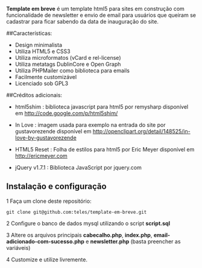 **Template em breve** é um template html5 para sites em construção com funcionalidade de newsletter e envio de email para usuários que queiram se cadastrar para ficar sabendo da data de inauguração do site.

##Características:

* Design minimalista
* Utiliza HTML5 e CSS3
* Utiliza microformatos (vCard e rel-license)
* Utiliza metatags DublinCore e Open Graph
* Utiliza PHPMailer como biblioteca para emails
* Facilmente customizável
* Licenciado sob GPL3

##Créditos adicionais:
* html5shim : biblioteca javascript para html5
por remysharp disponível em http://code.google.com/p/html5shim/

* In Love : imagem usada para exemplo na entrada do site
por gustavorezende disponível em http://openclipart.org/detail/148525/in-love-by-gustavorezende

* HTML5 Reset : Folha de estilos para html5
por Eric Meyer disponível em http://ericmeyer.com

* jQuery v1.7.1 : Biblioteca JavaScript
por jquery.com

## Instalação e configuração

1 Faça um clone deste repositório:

    git clone git@github.com:teles/template-em-breve.git

2 Configure o banco de dados mysql utilizando o script **script.sql**

3 Altere os arquivos principais
**cabecalho.php**, **index.php**, **email-adicionado-com-sucesso.php** e **newsletter.php** (basta preencher as variáveis)

4 Customize e utilize livremente.


